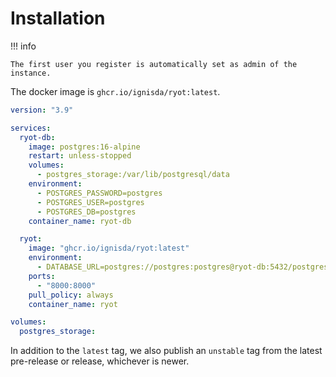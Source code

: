 # Installation

!!! info

    The first user you register is automatically set as admin of the instance.

The docker image is `ghcr.io/ignisda/ryot:latest`.

```yaml
version: "3.9"

services:
  ryot-db:
    image: postgres:16-alpine
    restart: unless-stopped
    volumes:
      - postgres_storage:/var/lib/postgresql/data
    environment:
      - POSTGRES_PASSWORD=postgres
      - POSTGRES_USER=postgres
      - POSTGRES_DB=postgres
    container_name: ryot-db

  ryot:
    image: "ghcr.io/ignisda/ryot:latest"
    environment:
      - DATABASE_URL=postgres://postgres:postgres@ryot-db:5432/postgres
    ports:
      - "8000:8000"
    pull_policy: always
    container_name: ryot

volumes:
  postgres_storage:
```

In addition to the `latest` tag, we also publish an `unstable` tag from the latest
pre-release or release, whichever is newer.
